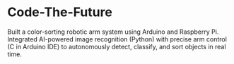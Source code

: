 # Code-The-Future
Built a color-sorting robotic arm system using Arduino and Raspberry Pi. Integrated AI-powered image recognition (Python) with precise arm control (C in Arduino IDE) to autonomously detect, classify, and sort objects in real time.
